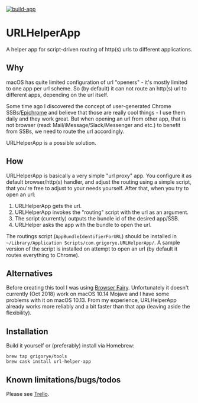 [![build-app](https://github.com/grigorye/URLHelperApp/actions/workflows/build-app.yml/badge.svg)](https://github.com/grigorye/URLHelperApp/actions/workflows/build-app.yml)

# URLHelperApp

A helper app for script-driven routing of http(s) urls to different applications.

## Why

macOS has quite limited configuration of url "openers" - it's mostly limited to one app per url scheme. So (by default) it can not route an http(s) url to different apps, depending on the url itself.

Some time ago I discovered the concept of user-generated Chrome SSBs/[Epichrome](https://github.com/dmarmor/epichrome) and believe that those are really cool things - I use them daily and they work great. But when opening an url from other app, that is not browser (read: Mail/iMessage/Slack/Messenger and etc.) to benefit from SSBs, we need to route the url accordingly.

URLHelperApp is a possible solution.

## How

URLHelperApp is basically a very simple "url proxy" app. You configure it as default browser/http(s) handler, and adjust the routing using a simple script, that you're free to adjust to your needs yourself. After that, when you try to open an url:

1. URLHelperApp gets the url.
2. URLHelperApp invokes the "routing" script with the url as an argument.
3. The script (currently) outputs the bundle id of the desired app/SSB.
4. URLHelper asks the app with the bundle to open the url.

The routings script (`AppBundleIdentifierForURL`) should be installed in `~/Library/Application Scripts/com.grigorye.URLHelperApp/`. A sample version of the script is installed on attempt to open an url (by default it routes everything to Chrome).

## Alternatives

Before creating this tool I was using [Browser Fairy](https://itunes.apple.com/app/browser-fairy/id483014855?mt=12). Unfortunately it doesn't currently (Oct 2018) work on macOS 10.14 Mojave and I have some problems with it on macOS 10.13. From my experience, URLHelperApp already works more reliably and a bit faster than that app (leaving aside the flexibility).

## Installation

Build it yourself or (preferably) install via Homebrew: 

```
brew tap grigorye/tools
brew cask install url-helper-app
```

## Known limitations/bugs/todos

Please see [Trello](https://trello.com/b/6vqyZoDc).
